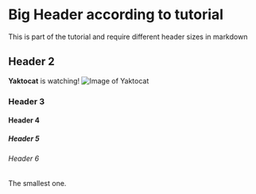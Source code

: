 # Big Header according to tutorial
This is part of the tutorial and require different header sizes in markdown

## Header 2
**Yaktocat** is watching!
![Image of Yaktocat](https://octodex.github.com/images/yaktocat.png)
### Header 3
#### Header 4
##### Header 5
###### Header 6
The smallest one.

